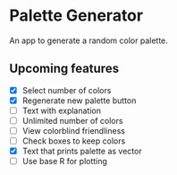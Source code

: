 # Palette Generator

An app to generate a random color palette.

## Upcoming features

- [x] Select number of colors
- [x] Regenerate new palette button
- [ ] Text with explanation
- [ ] Unlimited number of colors
- [ ] View colorblind friendliness
- [ ] Check boxes to keep colors
- [x] Text that prints palette as vector
- [ ] Use base R for plotting